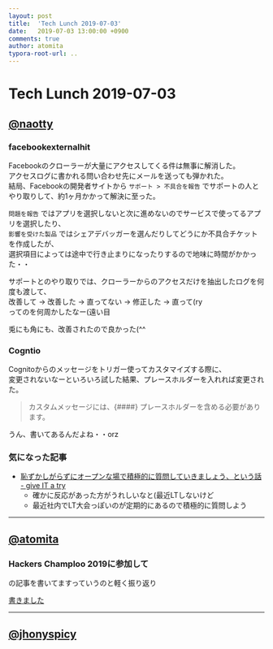 ```yaml
---
layout: post
title:  'Tech Lunch 2019-07-03'
date:   2019-07-03 13:00:00 +0900
comments: true
author: atomita
typora-root-url: ..
---
```


# Tech Lunch 2019-07-03

## [@naotty](https://github.com/naotty)

### facebookexternalhit
Facebookのクローラーが大量にアクセスしてくる件は無事に解消した。  
アクセスログに書かれる問い合わせ先にメールを送っても弾かれた。  
結局、Facebookの開発者サイトから `サポート > 不具合を報告` でサポートの人とやり取りして、約1ヶ月かかって解決に至った。  
  
`問題を報告` ではアプリを選択しないと次に進めないのでサービスで使ってるアプリを選択したり、  
`影響を受けた製品` ではシェアデバッガーを選んだりしてどうにか不具合チケットを作成したが、  
選択項目によっては途中で行き止まりになったりするので地味に時間がかかった・・  

サポートとのやり取りでは、クローラーからのアクセスだけを抽出したログを何度も渡して、  
改善して -> 改善した -> 直ってない -> 修正した -> 直って(ry  
ってのを何周かしたなー(遠い目  
  
兎にも角にも、改善されたので良かった(^^  
  
  
### Cogntio
Cognitoからのメッセージをトリガー使ってカスタマイズする際に、  
変更されないなーといろいろ試した結果、プレースホルダーを入れれば変更された。  

> カスタムメッセージには、{####} プレースホルダーを含める必要があります。

うん、書いてあるんだよね・・orz  
  
  
### 気になった記事
- [恥ずかしがらずにオープンな場で積極的に質問していきましょう、という話 \- give IT a try](https://blog.jnito.com/entry/2019/07/02/083859)  
    - 確かに反応があった方がうれしいなと(最近LTしないけど  
    - 最近社内でLT大会っぽいのが定期的にあるので積極的に質問しよう  


----

## [@atomita](https://github.com/atomita)

### Hackers Champloo 2019に参加して

の記事を書いてますっていうのと軽く振り返り

[書きました](https://tech.ryukyu-i.co.jp/2019/07/03/hackerschamploo-2019/)

----

## [@jhonyspicy](https://github.com/jhonyspicy)

### 


